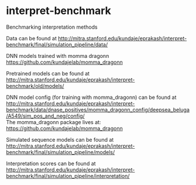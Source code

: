 # interpret-benchmark
Benchmarking interpretation methods

Data can be found at http://mitra.stanford.edu/kundaje/eprakash/interpret-benchmark/final/simulation_pipeline/data/

DNN models trained with momma dragonn https://github.com/kundajelab/momma_dragonn

Pretrained models can be found at http://mitra.stanford.edu/kundaje/eprakash/interpret-benchmark/old/models/

DNN model config (for training with momma_dragonn) can be found at http://mitra.stanford.edu/kundaje/eprakash/interpret-benchmark/data/dnase_positives/momma_dragonn_config/deepsea_beluga/A549/sim_pos_and_neg/config/  
The momma_dragonn package lives at: https://github.com/kundajelab/momma_dragonn

Simulated sequence models can be found at http://mitra.stanford.edu/kundaje/eprakash/interpret-benchmark/final/simulation_pipeline/models/

Interpretation scores can be found at http://mitra.stanford.edu/kundaje/eprakash/interpret-benchmark/final/simulation_pipeline/interpretation/
